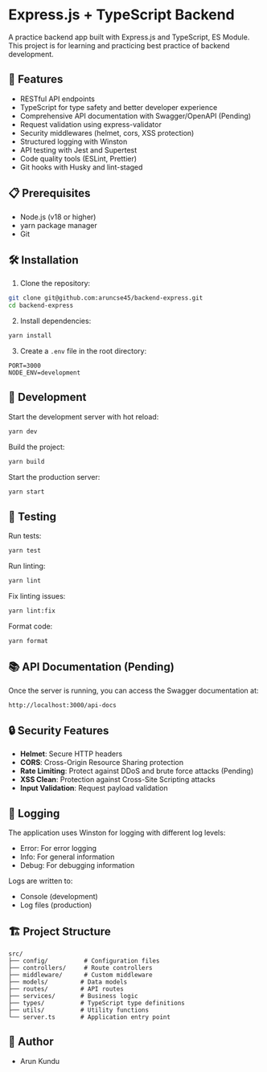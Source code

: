 # Express.js + TypeScript Backend

A practice backend app built with Express.js and TypeScript, ES Module.
This project is for learning and practicing best practice of backend development.

## 🚀 Features

- RESTful API endpoints
- TypeScript for type safety and better developer experience
- Comprehensive API documentation with Swagger/OpenAPI (Pending)
- Request validation using express-validator
- Security middlewares (helmet, cors, XSS protection)
- Structured logging with Winston
- API testing with Jest and Supertest
- Code quality tools (ESLint, Prettier)
- Git hooks with Husky and lint-staged

## 📋 Prerequisites

- Node.js (v18 or higher)
- yarn package manager
- Git

## 🛠️ Installation

1. Clone the repository:
```bash
git clone git@github.com:aruncse45/backend-express.git
cd backend-express
```

2. Install dependencies:
```bash
yarn install
```

3. Create a `.env` file in the root directory:
```env
PORT=3000
NODE_ENV=development
```

## 🚦 Development

Start the development server with hot reload:
```bash
yarn dev
```

Build the project:
```bash
yarn build
```

Start the production server:
```bash
yarn start
```

## 🧪 Testing

Run tests:
```bash
yarn test
```

Run linting:
```bash
yarn lint
```

Fix linting issues:
```bash
yarn lint:fix
```

Format code:
```bash
yarn format
```

## 📚 API Documentation (Pending)

Once the server is running, you can access the Swagger documentation at:
```
http://localhost:3000/api-docs
```

## 🔒 Security Features

- **Helmet**: Secure HTTP headers
- **CORS**: Cross-Origin Resource Sharing protection
- **Rate Limiting**: Protect against DDoS and brute force attacks (Pending)
- **XSS Clean**: Protection against Cross-Site Scripting attacks
- **Input Validation**: Request payload validation

## 📝 Logging

The application uses Winston for logging with different log levels:
- Error: For error logging
- Info: For general information
- Debug: For debugging information

Logs are written to:
- Console (development)
- Log files (production)

## 🏗️ Project Structure

```
src/
├── config/          # Configuration files
├── controllers/     # Route controllers
├── middleware/      # Custom middleware
├── models/         # Data models
├── routes/         # API routes
├── services/       # Business logic
├── types/          # TypeScript type definitions
├── utils/          # Utility functions
└── server.ts       # Application entry point
```

## 👥 Author

- Arun Kundu